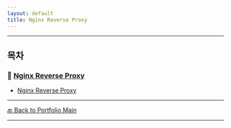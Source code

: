 ```yaml
---
layout: default
title: Nginx Reverse Proxy
---
```


---

## 목차

### 🔗 [Nginx Reverse Proxy](/study/infrastructure/)

- [Nginx Reverse Proxy](/study/infrastructure/nginx-reverse-proxy)

---
[🔙 Back to Portfolio Main](../index.md)

---


